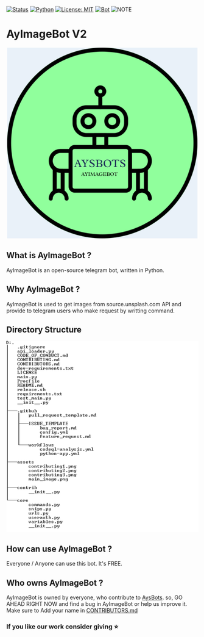 [![Status](https://img.shields.io/badge/Status-Beta%20Released-tint)](https://telegram.me/AyImageBot)
[![Python](https://img.shields.io/badge/Python-v3.6%2B-green)](https://www.python.org/)
[![License: MIT](https://img.shields.io/badge/License-MIT-yellow.svg)](https://opensource.org/licenses/MIT)
[![Bot](https://img.shields.io/badge/Telegram-2CA5E0?style=for-the-badge&logo=telegram&logoColor=white)](https://telegram.me/AyImageBot)
![NOTE](https://img.shields.io/badge/NOTE-BOT%20IS%20RUNNING-green)

# AyImageBot V2
<p align="center">
  <img src="https://github.com/AysBots/AyImageBot/blob/main/assets/botlogo.png">
</p>

## What is AyImageBot ?

AyImageBot is an open-source telegram bot, written in Python.

## Why AyImageBot ?

AyImageBot is used to get images from source.unsplash.com API and provide to telegram users who make request by writting command.

## Directory Structure
![image](https://github.com/AysBots/AyImageBot/blob/main/assets/directory_structure.PNG)

## How can use AyImageBot ?

Everyone / Anyone can use this bot. It's FREE.

## Who owns AyImageBot ?

AyImageBot is owned by everyone, who contribute to [AysBots](https://github.com/AysBots). 
so, GO AHEAD RIGHT NOW and find a bug in AyImageBot or help us improve it.
Make sure to Add your name in [CONTRIBUTORS.md](https://github.com/AysBots/AyImageBot/blob/master/CONTRIBUTORS.md)

### If you like our work consider giving ⭐
